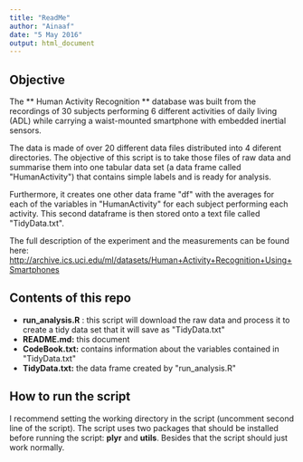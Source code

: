 ```yaml
---
title: "ReadMe"
author: "Ainaaf"
date: "5 May 2016"
output: html_document
---
```


## Objective 
The ** Human Activity Recognition ** database was built from the recordings of 
30 subjects performing 6 different activities of daily living (ADL) while carrying a 
waist-mounted smartphone with embedded inertial sensors.

The data is made of over 20 different data files distributed into 4 diferent 
directories. The objective of this script is to take those files of raw data and 
summarise them into one tabular data set (a data frame called "HumanActivity")
that contains simple labels and is ready for analysis. 

Furthermore, it creates one other data frame "df" with the averages for each of 
the variables in "HumanActivity" for each subject performing each activity. 
This second dataframe is then stored onto a text file called "TidyData.txt".

The full description of the experiment and the measurements can be found here:
<http://archive.ics.uci.edu/ml/datasets/Human+Activity+Recognition+Using+Smartphones>

## Contents of this repo
* **run_analysis.R** : this script will download the raw data and process it to 
create a tidy data set that it will save as "TidyData.txt"
* **README.md:** this document
* **CodeBook.txt:** contains information about the variables contained in 
"TidyData.txt"
* **TidyData.txt:** the data frame created by "run_analysis.R"


## How to run the script

I recommend setting the working directory in the script (uncomment second line 
of the script). The script uses two packages that should be installed before 
running the script: **plyr** and **utils**. Besides that the script should just 
work normally. 





